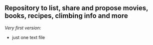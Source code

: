 ## Repository to list, share and propose movies, books, recipes, climbing info and more 

*Very first version:*

- just one text file
